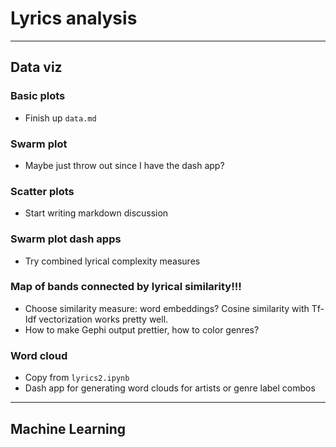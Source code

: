 # Lyrics analysis

---

## Data viz

### Basic plots
* Finish up `data.md`

### Swarm plot
* Maybe just throw out since I have the dash app?

### Scatter plots
* Start writing markdown discussion

### Swarm plot dash apps
* Try combined lyrical complexity measures

### Map of bands connected by lyrical similarity!!!
* Choose similarity measure: word embeddings? Cosine similarity with Tf-Idf vectorization
  works pretty well.
* How to make Gephi output prettier, how to color genres?

### Word cloud
* Copy from `lyrics2.ipynb`
* Dash app for generating word clouds for artists or genre label combos

---

## Machine Learning
